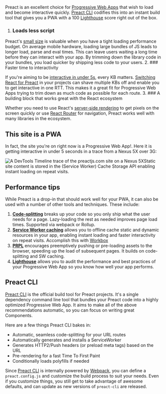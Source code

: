 Preact is an excellent choice for [Progressive Web Apps](https://web.dev/learn/pwa/) that wish to load and become interactive quickly. [Preact CLI](https://github.com/preactjs/preact-cli/) codifies this into an instant build tool that gives you a PWA with a 100 [Lighthouse](https://developers.google.com/web/tools/lighthouse/) score right out of the box.

1. ### Loads less script



Preact's [small size](https://preactjs.com/about/project-goals) is valuable when you have a tight loading performance budget. On average mobile hardware, loading large bundles of JS leads to longer load, parse and eval times. This can leave users waiting a long time before they can interact with your app. By trimming down the library code in your bundles, you load quicker by shipping less code to your users.
2. ### Faster time to interactivity



If you're aiming to be [interactive in under 5s](https://infrequently.org/2016/09/what-exactly-makes-something-a-progressive-web-app/), every KB matters. [Switching React for Preact](https://preactjs.com/guide/switching-to-preact) in your projects can shave multiple KBs off and enable you to get interactive in one RTT. This makes it a great fit for Progressive Web Apps trying to trim down as much code as possible for each route.
3. ### A building block that works great with the React ecosystem



Whether you need to use React's [server-side rendering](https://facebook.github.io/react/docs/react-dom-server.html) to get pixels on the screen quickly or use [React Router](https://github.com/ReactTraining/react-router) for navigation, Preact works well with many libraries in the ecosystem.

## This site is a PWA

In fact, the site you're on right now is a Progressive Web App!. Here it is getting interactive in under 5 seconds in a trace from a Nexus 5X over 3G:

![A DevTools Timeline trace of the preactjs.com site on a Nexus 5X](https://preactjs.com/assets/pwa-guide/timeline.jpg)Static site content is stored in the (Service Worker) Cache Storage API enabling instant loading on repeat visits.

## Performance tips

While Preact is a drop-in that should work well for your PWA, it can also be used with a number of other tools and techniques. These include:

1. **[Code-splitting](https://webpack.js.org/guides/code-splitting/)** breaks up your code so you only ship what the user needs for a page. Lazy-loading the rest as needed improves page load times. Supported via webpack or Rollup.
2. **[Service Worker caching](https://developers.google.com/web/fundamentals/getting-started/primers/service-workers)** allows you to offline cache static and dynamic resources in your app, enabling instant loading and faster interactivity on repeat visits. Accomplish this with [Workbox](https://developers.google.com/web/tools/workbox)
3. **[PRPL](https://developers.google.com/web/fundamentals/performance/prpl-pattern/)** encourages preemptively pushing or pre-loading assets to the browser, speeding up the load of subsequent pages. It builds on code-splitting and SW caching.
4. **[Lighthouse](https://github.com/GoogleChrome/lighthouse/)** allows you to audit the performance and best practices of your Progressive Web App so you know how well your app performs.

## Preact CLI

[Preact CLI](https://github.com/preactjs/preact-cli/) is the official build tool for Preact projects. It's a single dependency command line tool that bundles your Preact code into a highly optimized Progressive Web App. It aims to make all of the above recommendations automatic, so you can focus on writing great Components.

Here are a few things Preact CLI bakes in:

* Automatic, seamless code-splitting for your URL routes
* Automatically generates and installs a ServiceWorker
* Generates HTTP2/Push headers (or preload meta tags) based on the URL
* Pre-rendering for a fast Time To First Paint
* Conditionally loads polyfills if needed

Since [Preact CLI](https://github.com/preactjs/preact-cli/) is internally powered by [Webpack](https://webpack.js.org), you can define a `preact.config.js` and customize the build process to suit your needs. Even if you customize things, you still get to take advantage of awesome defaults, and can update as new versions of `preact-cli` are released.




